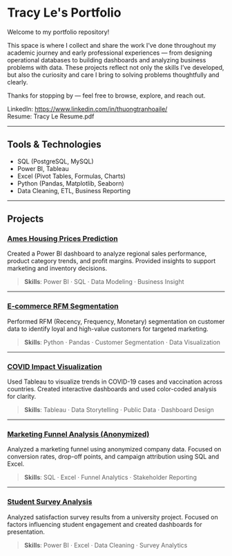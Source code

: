 # Tracy Le's Portfolio

Welcome to my portfolio repository!

This space is where I collect and share the work I’ve done throughout my academic journey and early professional experiences — from designing operational databases to building dashboards and analyzing business problems with data. These projects reflect not only the skills I’ve developed, but also the curiosity and care I bring to solving problems thoughtfully and clearly.

Thanks for stopping by — feel free to browse, explore, and reach out.

LinkedIn: https://www.linkedin.com/in/thuongtranhoaile/  
Resume: Tracy Le Resume.pdf  

---

## Tools & Technologies

- SQL (PostgreSQL, MySQL)
- Power BI, Tableau
- Excel (Pivot Tables, Formulas, Charts)
- Python (Pandas, Matplotlib, Seaborn)
- Data Cleaning, ETL, Business Reporting

---

## Projects

### [Ames Housing Prices Prediction](./ames-housing-prediction)
Created a Power BI dashboard to analyze regional sales performance, product category trends, and profit margins. Provided insights to support marketing and inventory decisions.

> **Skills**: Power BI · SQL · Data Modeling · Business Insight

---

### [E-commerce RFM Segmentation](./e-commerce-rfm)
Performed RFM (Recency, Frequency, Monetary) segmentation on customer data to identify loyal and high-value customers for targeted marketing.

> **Skills**: Python · Pandas · Customer Segmentation · Data Visualization

---

### [COVID Impact Visualization](./covid-impact)
Used Tableau to visualize trends in COVID-19 cases and vaccination across countries. Created interactive dashboards and used color-coded analysis for clarity.

> **Skills**: Tableau · Data Storytelling · Public Data · Dashboard Design

---

### [Marketing Funnel Analysis (Anonymized)](./marketing-funnel)
Analyzed a marketing funnel using anonymized company data. Focused on conversion rates, drop-off points, and campaign attribution using SQL and Excel.

> **Skills**: SQL · Excel · Funnel Analytics · Stakeholder Reporting

---

### [Student Survey Analysis](./student-survey-analysis)
Analyzed satisfaction survey results from a university project. Focused on factors influencing student engagement and created dashboards for presentation.

> **Skills**: Power BI · Excel · Data Cleaning · Survey Analytics
